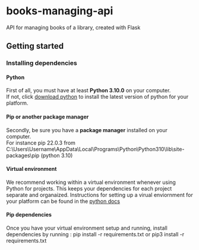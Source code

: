 # books-managing-api
API for managing books of a library, created with Flask

## Getting started

### Installing dependencies

#### Python
First of all, you must have at least **Python 3.10.0** on your computer.       
If not, click [download python](https://www.python.org/downloads/) to install the latest version of python for your platform.

#### Pip or another package manager
Secondly, be sure you have a **package manager** installed on your computer.    
For instance pip 22.0.3 from C:\Users\Username\AppData\Local\Programs\Python\Python310\lib\site-packages\pip (python 3.10)

#### Virtual environment
We recommend working within a virtual environment whenever using Python for projects. This keeps your dependencies for each project separate and organaized. Instructions for setting up a virual enviornment for your platform can be found in the [python docs](https://packaging.python.org/en/latest/guides/installing-using-pip-and-virtual-environments/)

#### Pip dependencies
Once you have your virtual environment setup and running, install dependencies by running :
  pip install -r requirements.txt 
  or 
pip3 install -r requirements.txt
